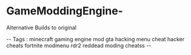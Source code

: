 # GameModdingEngine-
Alternative Builds to original


-- Tags : minecraft gaming engine mod gta hacking menu cheat hacker cheats fortnite modmenu rdr2 reddead moding cheatss --
